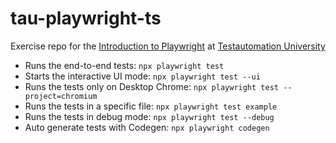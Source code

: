 # tau-playwright-ts

Exercise repo for the [Introduction to Playwright](https://testautomationu.applitools.com/playwright-intro/index.html) at [Testautomation University](https://testautomationu.applitools.com)

- Runs the end-to-end tests: `npx playwright test`
- Starts the interactive UI mode: `npx playwright test --ui`
- Runs the tests only on Desktop Chrome: `npx playwright test --project=chromium`
- Runs the tests in a specific file: `npx playwright test example`
- Runs the tests in debug mode: `npx playwright test --debug`
- Auto generate tests with Codegen: `npx playwright codegen`
